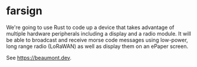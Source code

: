 # farsign

We're going to use Rust to code up a device that takes advantage of multiple hardware
peripherals including a display and a radio module. It will be able
to broadcast and receive morse code messages using low-power, long range radio
(LoRaWAN) as well as
display them on an ePaper screen.

See https://beaumont.dev.
